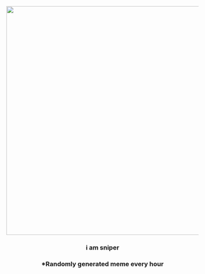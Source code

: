 <p align="center">
        <img src="https://i.redd.it/ex2dfv2n7zc91.jpg" width="600" height="600">
        </p>
        <h3 align="center">i am sniper</h3>
        <h3 align="center">*Randomly generated meme every hour</h3>
    
